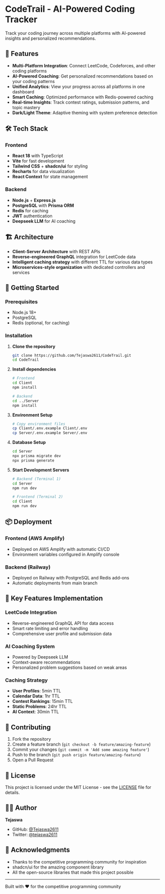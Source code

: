 # CodeTrail - AI-Powered Coding Tracker

Track your coding journey across multiple platforms with AI-powered insights and personalized recommendations.

## 🚀 Features

- **Multi-Platform Integration**: Connect LeetCode, Codeforces, and other coding platforms
- **AI-Powered Coaching**: Get personalized recommendations based on your coding patterns
- **Unified Analytics**: View your progress across all platforms in one dashboard
- **Smart Caching**: Optimized performance with Redis-powered caching
- **Real-time Insights**: Track contest ratings, submission patterns, and topic mastery
- **Dark/Light Theme**: Adaptive theming with system preference detection

## 🛠️ Tech Stack

### Frontend
- **React 18** with TypeScript
- **Vite** for fast development
- **Tailwind CSS** + **shadcn/ui** for styling
- **Recharts** for data visualization
- **React Context** for state management

### Backend
- **Node.js** + **Express.js**
- **PostgreSQL** with **Prisma ORM**
- **Redis** for caching
- **JWT** authentication
- **Deepseek LLM** for AI coaching

## 🏗️ Architecture

- **Client-Server Architecture** with REST APIs
- **Reverse-engineered GraphQL** integration for LeetCode data
- **Intelligent caching strategy** with different TTL for various data types
- **Microservices-style organization** with dedicated controllers and services

## 🚀 Getting Started

### Prerequisites
- Node.js 18+
- PostgreSQL
- Redis (optional, for caching)

### Installation

1. **Clone the repository**
   ```bash
   git clone https://github.com/Tejaswa2611/CodeTrail.git
   cd CodeTrail
   ```

2. **Install dependencies**
   ```bash
   # Frontend
   cd Client
   npm install
   
   # Backend
   cd ../Server
   npm install
   ```

3. **Environment Setup**
   ```bash
   # Copy environment files
   cp Client/.env.example Client/.env
   cp Server/.env.example Server/.env
   ```

4. **Database Setup**
   ```bash
   cd Server
   npx prisma migrate dev
   npx prisma generate
   ```

5. **Start Development Servers**
   ```bash
   # Backend (Terminal 1)
   cd Server
   npm run dev
   
   # Frontend (Terminal 2)
   cd Client
   npm run dev
   ```

## 📦 Deployment

### Frontend (AWS Amplify)
- Deployed on AWS Amplify with automatic CI/CD
- Environment variables configured in Amplify console

### Backend (Railway)
- Deployed on Railway with PostgreSQL and Redis add-ons
- Automatic deployments from main branch

## 🔧 Key Features Implementation

### LeetCode Integration
- Reverse-engineered GraphQL API for data access
- Smart rate limiting and error handling
- Comprehensive user profile and submission data

### AI Coaching System
- Powered by Deepseek LLM
- Context-aware recommendations
- Personalized problem suggestions based on weak areas

### Caching Strategy
- **User Profiles**: 5min TTL
- **Calendar Data**: 1hr TTL  
- **Contest Rankings**: 15min TTL
- **Static Problems**: 24hr TTL
- **AI Context**: 30min TTL

## 🤝 Contributing

1. Fork the repository
2. Create a feature branch (`git checkout -b feature/amazing-feature`)
3. Commit your changes (`git commit -m 'Add some amazing feature'`)
4. Push to the branch (`git push origin feature/amazing-feature`)
5. Open a Pull Request

## 📄 License

This project is licensed under the MIT License - see the [LICENSE](LICENSE) file for details.

## 👨‍💻 Author

**Tejaswa**
- GitHub: [@Tejaswa2611](https://github.com/Tejaswa2611)
- Twitter: [@tejaswa2611](https://twitter.com/tejaswa2611)

## 🙏 Acknowledgments

- Thanks to the competitive programming community for inspiration
- shadcn/ui for the amazing component library
- All the open-source libraries that made this project possible

---

Built with ❤️ for the competitive programming community

